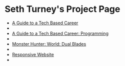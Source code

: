 # Seth Turney's Project Page

<ul> 
    <li><a href="intro_to_html/index.html" target="_blank">A Guide to a Tech Based Career</a><li>
    <li><a href="html_and_CSS_1/index.html" target="_blank">A Guide to a Tech Based Career: Programming</a><li>
    <li><a href="advanced_CSS/index.html" target="_blank">Monster Hunter: World: Dual Blades</a><li>
     <li><a href="responsive/index.html" target="_blank">Responsive Website</a><li>
<ul>